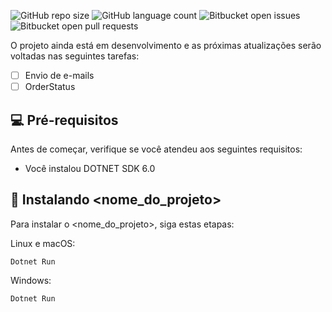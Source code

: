 
![GitHub repo size](https://img.shields.io/github/repo-size/iuricode/README-template?style=for-the-badge)
![GitHub language count](https://img.shields.io/github/languages/count/iuricode/README-template?style=for-the-badge)
![Bitbucket open issues](https://img.shields.io/bitbucket/issues/iuricode/README-template?style=for-the-badge)
![Bitbucket open pull requests](https://img.shields.io/bitbucket/pr-raw/iuricode/README-template?style=for-the-badge)


O projeto ainda está em desenvolvimento e as próximas atualizações serão voltadas nas seguintes tarefas:

- [ ] Envio de e-mails
- [ ] OrderStatus

## 💻 Pré-requisitos

Antes de começar, verifique se você atendeu aos seguintes requisitos:
<!---Estes são apenas requisitos de exemplo. Adicionar, duplicar ou remover conforme necessário--->
* Você instalou DOTNET SDK 6.0



## 🚀 Instalando <nome_do_projeto>

Para instalar o <nome_do_projeto>, siga estas etapas:

Linux e macOS:
```
Dotnet Run 
```

Windows:
```
Dotnet Run 
```

